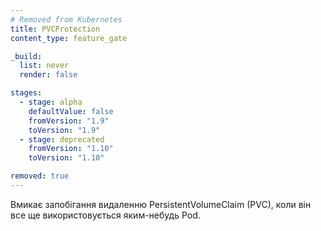 ```yaml
---
# Removed from Kubernetes
title: PVCProtection
content_type: feature_gate

_build:
  list: never
  render: false

stages:
  - stage: alpha
    defaultValue: false
    fromVersion: "1.9"
    toVersion: "1.9"
  - stage: deprecated
    fromVersion: "1.10"
    toVersion: "1.10"

removed: true
---
```

Вмикає запобігання видаленню PersistentVolumeClaim (PVC), коли він все ще використовується яким-небудь Pod.
